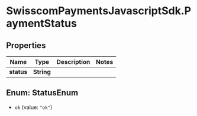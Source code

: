 # SwisscomPaymentsJavascriptSdk.PaymentStatus

## Properties
Name | Type | Description | Notes
------------ | ------------- | ------------- | -------------
**status** | **String** |  | 


<a name="StatusEnum"></a>
## Enum: StatusEnum


* `ok` (value: `"ok"`)




